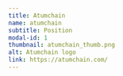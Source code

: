 ```yaml
---
title: Atumchain
name: atumchain
subtitle: Position
modal-id: 1
thumbnail: atumchain_thumb.png
alt: Atumchain logo
link: https://atumchain.com/
---
```

